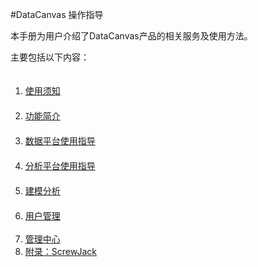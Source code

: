 #DataCanvas 操作指导

本手册为用户介绍了DataCanvas产品的相关服务及使用方法。

主要包括以下内容：
<ol>
　　<li><a href="notice.md">使用须知</a></li>
　　<li><a href="function.md">功能简介</a></li>
　　<li><a href="EDS opera.md">数据平台使用指导</a></li>
　　<li><a href="explore.md">分析平台使用指导</a></li>
　　<li><a href="create model.md">建模分析</a></li>
　　<li><a href="user management.md">用户管理</a></li></br>
  <li><a href="manage.md">管理中心</a></li>
  <li><a href="screwjack.md">附录：ScrewJack</a></li>

　　
 </ol>
   